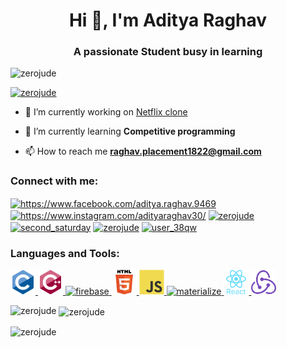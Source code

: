 <h1 align="center">Hi 👋, I'm Aditya Raghav</h1>
<h3 align="center">A passionate Student busy in learning</h3>

<p align="left"> <img src="https://komarev.com/ghpvc/?username=zerojude&label=Profile%20views&color=0e75b6&style=flat" alt="zerojude" /> </p>

<p align="left"> <a href="https://github.com/ryo-ma/github-profile-trophy"><img src="https://github-profile-trophy.vercel.app/?username=zerojude" alt="zerojude" /></a> </p>

- 🔭 I’m currently working on [Netflix clone](https://netflix-rg.web.app/)

- 🌱 I’m currently learning **Competitive programming**

- 📫 How to reach me **raghav.placement1822@gmail.com**

<h3 align="left">Connect with me:</h3>
<p align="left">
<a href="https://fb.com/https://www.facebook.com/aditya.raghav.9469" target="blank"><img align="center" src="https://raw.githubusercontent.com/rahuldkjain/github-profile-readme-generator/master/src/images/icons/Social/facebook.svg" alt="https://www.facebook.com/aditya.raghav.9469" height="30" width="40" /></a>
<a href="https://instagram.com/https://www.instagram.com/adityaraghav30/" target="blank"><img align="center" src="https://raw.githubusercontent.com/rahuldkjain/github-profile-readme-generator/master/src/images/icons/Social/instagram.svg" alt="https://www.instagram.com/adityaraghav30/" height="30" width="40" /></a>
<a href="https://www.codechef.com/users/zerojude" target="blank"><img align="center" src="https://cdn.jsdelivr.net/npm/simple-icons@3.1.0/icons/codechef.svg" alt="zerojude" height="30" width="40" /></a>
<a href="https://codeforces.com/profile/second_saturday" target="blank"><img align="center" src="https://cdn.jsdelivr.net/npm/simple-icons@3.0.1/icons/codeforces.svg" alt="second_saturday" height="30" width="40" /></a>
<a href="https://www.leetcode.com/zerojude" target="blank"><img align="center" src="https://raw.githubusercontent.com/rahuldkjain/github-profile-readme-generator/master/src/images/icons/Social/leet-code.svg" alt="zerojude" height="30" width="40" /></a>
<a href="https://auth.geeksforgeeks.org/user/user_38qw" target="blank"><img align="center" src="https://raw.githubusercontent.com/rahuldkjain/github-profile-readme-generator/master/src/images/icons/Social/geeks-for-geeks.svg" alt="user_38qw" height="30" width="40" /></a>
</p>

<h3 align="left">Languages and Tools:</h3>
<p align="left"> <a href="https://www.cprogramming.com/" target="_blank"> <img src="https://raw.githubusercontent.com/devicons/devicon/master/icons/c/c-original.svg" alt="c" width="40" height="40"/> </a> <a href="https://www.w3schools.com/cpp/" target="_blank"> <img src="https://raw.githubusercontent.com/devicons/devicon/master/icons/cplusplus/cplusplus-original.svg" alt="cplusplus" width="40" height="40"/> </a> <a href="https://firebase.google.com/" target="_blank"> <img src="https://www.vectorlogo.zone/logos/firebase/firebase-icon.svg" alt="firebase" width="40" height="40"/> </a> <a href="https://www.w3.org/html/" target="_blank"> <img src="https://raw.githubusercontent.com/devicons/devicon/master/icons/html5/html5-original-wordmark.svg" alt="html5" width="40" height="40"/> </a> <a href="https://developer.mozilla.org/en-US/docs/Web/JavaScript" target="_blank"> <img src="https://raw.githubusercontent.com/devicons/devicon/master/icons/javascript/javascript-original.svg" alt="javascript" width="40" height="40"/> </a> <a href="https://materializecss.com/" target="_blank"> <img src="https://raw.githubusercontent.com/prplx/svg-logos/5585531d45d294869c4eaab4d7cf2e9c167710a9/svg/materialize.svg" alt="materialize" width="40" height="40"/> </a> <a href="https://reactjs.org/" target="_blank"> <img src="https://raw.githubusercontent.com/devicons/devicon/master/icons/react/react-original-wordmark.svg" alt="react" width="40" height="40"/> </a> <a href="https://redux.js.org" target="_blank"> <img src="https://raw.githubusercontent.com/devicons/devicon/master/icons/redux/redux-original.svg" alt="redux" width="40" height="40"/> </a> </p>

<p><img align="left" src="https://github-readme-stats.vercel.app/api/top-langs?username=zerojude&show_icons=true&locale=en&layout=compact" alt="zerojude" /></p>

<p>&nbsp;<img align="center" src="https://github-readme-stats.vercel.app/api?username=zerojude&show_icons=true&locale=en" alt="zerojude" /></p>

<p><img align="center" src="https://github-readme-streak-stats.herokuapp.com/?user=zerojude&" alt="zerojude" /></p>
